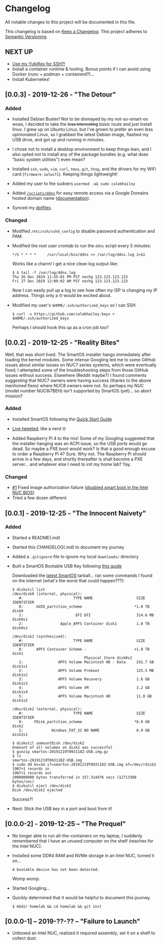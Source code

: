 # Changelog

All notable changes to this project will be documented in this file.

This changelog is based on [Keep a Changelog](http://keepachangelog.com/en/1.0.0/).
This project adheres to [Semantic Versioning](http://semver.org/spec/v2.0.0.html).

## NEXT UP

- [Use my YubiKey for SSH?!][next-0]
- Install a container runtime & tooling. Bonus points if I can avoid using
  Docker (runc + podman + containerd?)...
- Install Kubernetes!

[next-0]: https://github.com/drduh/YubiKey-Guide

## [0.0.3] - 2019-12-26 - "The Detour"

### Added

- Installed Debian Buster! Not to be dismayed by my not-so-smart-os woes, I
  decided to take the ~~less interesting~~ _basic_ route and just install linux.
  I grew up on Ubuntu Linux, but I've grown to prefer an even less opinionated
  Linux, so I grabbed the latest Debian image, flashed my USB drive, and got up
  and running in minutes.

- I chose not to install a desktop environment to keep things lean, and I also
  opted not to install any of the package bundles (e.g. what does "basic system
  utilities") even mean?

- Installed `ssh`, `sudo`, `vim`, `curl`, `tmux`, `git`, `htop`, and the drivers
  for my WiFi card (`firmware-iwlwifi`). Keeping things lightweight!

- Added my user to the sudoers `usermod -aG sudo calebhailey`

- Added [`/scripts/ddns`][0.0.3-1] for easy remote access via a Google Domains
  hosted domain name ([documentation][0.0.3-2]).

- Synced my [dotfiles][0.0.3-3].

### Changed

- Modified `/etc/ssh/sshd_config` to disable password authentication and PAM.

- Modified the root user crontab to run the `ddns` script every 5 minutes:

  ```
  */5 * * * *     /usr/local/bin/ddns >> /var/log/ddns.log 2>&1
  ```

  Works like a charm! I get a nice clean log output like:

  ```
  $ $ tail -f /var/log/ddns.log
  Thu 26 Dec 2019 11:55:01 PM PST nochg 123.123.123.123
  Fri 27 Dec 2019 12:00:02 AM PST nochg 123.123.123.123
  ```

  Now I can easily pull up a log to see how often my ISP is changing my IP
  address. Things only a :nerd_face: would be excited about.

- Modified my user's `$HOME/.ssh/authorized_keys` so I can SSH.

  ```
  $ curl -s https://github.com/calebhailey.keys > $HOME/.ssh/authorized_keys
  ```

  Perhaps I should hook this up as a cron job too?

[0.0.3-1]: /blob/master/scripts/ddns
[0.0.3-2]: https://support.google.com/domains/answer/6147083?hl=en
[0.0.3-3]: https://github.com/calebhailey/dotfiles

## [0.0.2] - 2019-12-25 - "Reality Bites"

Well, that was short lived. The SmartOS installer hangs immediately after
loading the kernel modules. Some intense Googling led me to some GitHub issues
about similar issues on NUC7 series systems, which were eventually fixed; I
attempted some of the troubleshooting steps from those GitHub issues without
success. Elsewhere (Reddit maybe?) I found comments suggesting that NUC7 owners
were having success (thanks to the above mentioned fixes) where NUC8 owners were
not. So perhaps my NUC (model number NUC8i7BEH) isn't supported by SmartOS
(yet)... so abort mission?

### Added

- Installed SmartOS following the [Quick Start Guide][0.0.2-2]

- [Live tweeted][0.0.2-3], like a nerd :nerd_face:

- Added Raspberry Pi 4 to the mix! Some of my Googling suggested that the
  installer hanging was an ACPI issue, so the USB ports would go dead. So maybe
  a PXE boot would work? Is that a good enough excuse to order a Raspberry Pi 4?
  Sure. Why not. The Raspberry Pi should arrive in a few days, and shortly
  thereafter is shall become a PXE server... and whatever else I need to init my
  home lab? Yay.

### Changed

- [#1](https://github.com/calebhailey/homelab/issues/1) Fixed image
  authorization failure ([disabled smart boot in the Intel NUC BIOS][0.0.2-1])
- Tried a few dozen different

[0.0.2-1]: https://www.intel.com/content/www/us/en/support/articles/000038401/intel-nuc/intel-nuc-kits.html
[0.0.2-2]: https://wiki.smartos.org/smartos-quick-start-guide/
[0.0.2-3]: https://twitter.com/calebhailey/status/1209961062788780033

## [0.0.1] - 2019-12-25 - "The Innocent Naivety"

### Added

- Started a README(.md)
- Started this CHANGELOG(.md) to document my journey
- Added a `.gitignore` file to ignore my local `downloads/` directory
- Built a SmartOS Bootable USB Key following [this guide][0.0.1-1]

  Downloaded the [latest SmartOS][0.0.1-2] tarball... ran some commands I found
  on the internet (what's the worst that could happen???):

  ```
  $ diskutil list
  /dev/disk0 (internal, physical):
     #:                       TYPE NAME                    SIZE       IDENTIFIER
     0:      GUID_partition_scheme                        *1.0 TB     disk0
     1:                        EFI EFI                     314.6 MB   disk0s1
     2:                 Apple_APFS Container disk1         1.0 TB     disk0s2

  /dev/disk1 (synthesized):
     #:                       TYPE NAME                    SIZE       IDENTIFIER
     0:      APFS Container Scheme -                      +1.0 TB     disk1
                                   Physical Store disk0s2
     1:                APFS Volume Macintosh HD - Data     241.7 GB   disk1s1
     2:                APFS Volume Preboot                 125.5 MB   disk1s2
     3:                APFS Volume Recovery                1.6 GB     disk1s3
     4:                APFS Volume VM                      3.2 GB     disk1s4
     5:                APFS Volume Macintosh HD            11.0 GB    disk1s5

  /dev/disk2 (external, physical):
     #:                       TYPE NAME                    SIZE       IDENTIFIER
     0:     FDisk_partition_scheme                        *8.0 GB     disk2
     1:             Windows_FAT_32 NO NAME                 8.0 GB     disk2s1

  $ diskutil unmountDisk /dev/disk2
  Unmount of all volumes on disk2 was successful
  $ gunzip smartos-20191219T093118Z-USB.img.gz
  $ ls
  smartos-20191219T093118Z-USB.img
  $ sudo dd bs=1m if=smartos-20191219T093118Z-USB.img of=/dev/rdisk2
  1907+1 records in
  1907+1 records out
  2000000000 bytes transferred in 157.314476 secs (12713388 bytes/sec)
  $ diskutil eject /dev/disk2
  Disk /dev/disk2 ejected
  ```

  Success?!

- Next: Stick the USB key in a port and boot from it!


[0.0.1-1]: https://wiki.smartos.org/creating-a-smartos-bootable-usb-key/
[0.0.1-2]: https://us-east.manta.joyent.com/Joyent_Dev/public/SmartOS/latest.html

## [0.0.0-2] - 2019-12-25 – "The Prequel"

- No longer able to run all-the-containers on my laptop, I suddenly remembered
  that I have an unused computer on the shelf (reaches for the Intel NUC).

- Installed some DDR4 RAM and NVMe storage in an Intel NUC, turned it on...

  ```
  A bootable device has not been detected.
  ```

  Womp womp.

- Started Googling...

- Quickly determined that it would be helpful to document this journey.

  ```
  $ mkdir homelab && cd homelab && git init
  ```

## [0.0.0-1] – 2019-??-?? – "Failure to Launch"

- Unboxed an Intel NUC, realized it required assembly, set it on a shelf to
  collect dust.
